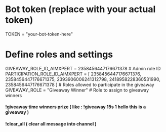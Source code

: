 # Bot token (replace with your actual token)
TOKEN = "your-bot-token-here"

# Define roles and settings
GIVEAWAY_ROLE_ID_AIMXPERT = 2358456447176671378  # Admin role ID
PARTICIPATION_ROLE_ID_AIMXPERT = [
    2358456447176671376, 2358456447176671375, 2393906006241312798, 2418958228360531990, 2358456447176671378
]  # Roles allowed to participate in the giveaway
GIVEAWAY_ROLE = "Giveaway Winner"  # Role to assign to giveaway winners


#### !giveaway time winners prize ( like : !giveaway 15s 1 hello this is a giveaway )
#### !clear_all ( clear all message into channel )
